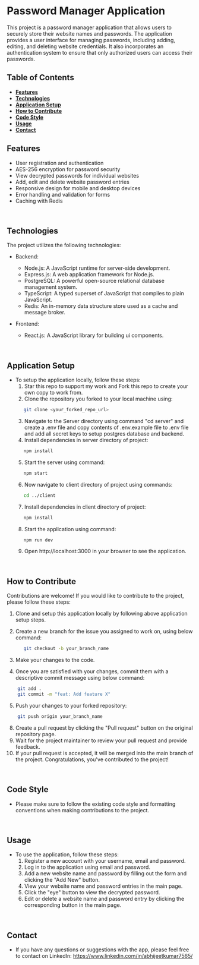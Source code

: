 # Password Manager Application

This project is a password manager application that allows users to securely store their website names and passwords. The application provides a user interface for managing passwords, including adding, editing, and deleting website credentials. It also incorporates an authentication system to ensure that only authorized users can access their passwords.
<br>

## Table of Contents

- [**Features**](#features)
- [**Technologies**](#technologies)
- [**Application Setup**](#application-setup)
- [**How to Contribute**](#how-to-contribute)
- [**Code Style**](#code-style)
- [**Usage**](#usage)
- [**Contact**](#contact)
  <br>

## Features

- User registration and authentication
- AES-256 encryption for password security
- View decrypted passwords for individual websites
- Add, edit and delete website password entries
- Responsive design for mobile and desktop devices
- Error handling and validation for forms
- Caching with Redis

<br>

## Technologies

The project utilizes the following technologies:

- Backend:

  - Node.js: A JavaScript runtime for server-side development.
  - Express.js: A web application framework for Node.js.
  - PostgreSQL: A powerful open-source relational database management system.
  - TypeScript: A typed superset of JavaScript that compiles to plain JavaScript.
  - Redis: An in-memory data structure store used as a cache and message broker.
    <br>

- Frontend:
  - React.js: A JavaScript library for building ui components.

<br>

## Application Setup

- To setup the application locally, follow these steps:
  1. Star this repo to support my work and Fork this repo to create your own copy to work from.
  2. Clone the repository you forked to your local machine using:
  ```bash
     git clone <your_forked_repo_url>
  ```
  3. Navigate to the Server directory using command "cd server" and create a .env file and copy contents of .env.example file to .env file and add all secret keys to setup postgres database and backend.
  4. Install dependencies in server directory of project:
  ```bash
     npm install
  ```
  5. Start the server using command:
  ```bash
     npm start
  ```
  6. Now navigate to client directory of project using commands:
  ```bash
     cd ../client
  ```
  7. Install dependencies in client directory of project:
  ```bash
     npm install
  ```
  8. Start the application using command:
  ```bash
     npm run dev
  ```
  9. Open http://localhost:3000 in your browser to see the application.

<br>

## How to Contribute

Contributions are welcome! If you would like to contribute to the project, please follow these steps:

1. Clone and setup this application locally by following above application setup steps.

2. Create a new branch for the issue you assigned to work on, using below command:

   ```bash
      git checkout -b your_branch_name
   ```

3. Make your changes to the code.
4. Once you are satisfied with your changes, commit them with a descriptive commit message using below command:

```bash
    git add .
    git commit -m "feat: Add feature X"
```

5. Push your changes to your forked repository:

```bash
    git push origin your_branch_name
```

8. Create a pull request by clicking the "Pull request" button on the original repository page.
9. Wait for the project maintainer to review your pull request and provide feedback.
10. If your pull request is accepted, it will be merged into the main branch of the project. Congratulations, you've contributed to the project!

<br>

## Code Style

- Please make sure to follow the existing code style and formatting conventions when making contributions to the project.

<br>

## Usage

- To use the application, follow these steps:
  1. Register a new account with your username, email and password.
  2. Log in to the application using email and password.
  3. Add a new website name and password by filling out the form and clicking the "Add New" button.
  4. View your website name and password entries in the main page.
  5. Click the "eye" button to view the decrypted password.
  6. Edit or delete a website name and password entry by clicking the corresponding button in the main page.

<br>

## Contact

- If you have any questions or suggestions with the app, please feel free to contact on LinkedIn: https://www.linkedin.com/in/abhijeetkumar7565/
